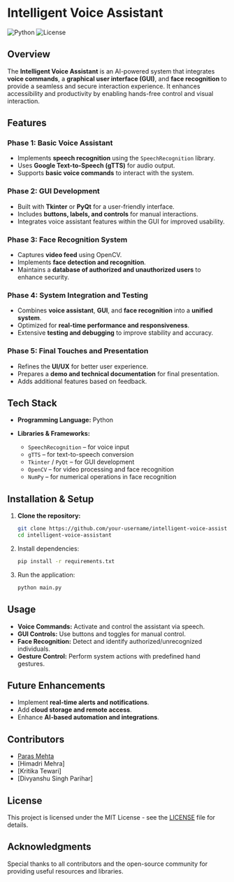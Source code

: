 # Intelligent Voice Assistant

![Python](https://img.shields.io/badge/Python-3.9+-blue.svg)
![License](https://img.shields.io/badge/License-MIT-green.svg)

## Overview
The **Intelligent Voice Assistant** is an AI-powered system that integrates **voice commands**, a **graphical user interface (GUI)**, and **face recognition** to provide a seamless and secure interaction experience. It enhances accessibility and productivity by enabling hands-free control and visual interaction.

## Features

### Phase 1: Basic Voice Assistant
- Implements **speech recognition** using the `SpeechRecognition` library.
- Uses **Google Text-to-Speech (gTTS)** for audio output.
- Supports **basic voice commands** to interact with the system.

### Phase 2: GUI Development
- Built with **Tkinter** or **PyQt** for a user-friendly interface.
- Includes **buttons, labels, and controls** for manual interactions.
- Integrates voice assistant features within the GUI for improved usability.

### Phase 3: Face Recognition System
- Captures **video feed** using OpenCV.
- Implements **face detection and recognition**.
- Maintains a **database of authorized and unauthorized users** to enhance security.

### Phase 4: System Integration and Testing
- Combines **voice assistant**, **GUI**, and **face recognition** into a **unified system**.
- Optimized for **real-time performance and responsiveness**.
- Extensive **testing and debugging** to improve stability and accuracy.

### Phase 5: Final Touches and Presentation
- Refines the **UI/UX** for better user experience.
- Prepares a **demo and technical documentation** for final presentation.
- Adds additional features based on feedback.

## Tech Stack

- **Programming Language:** Python

- **Libraries & Frameworks:**
  - `SpeechRecognition` – for voice input
  - `gTTS` – for text-to-speech conversion
  - `Tkinter` / `PyQt` – for GUI development
  - `OpenCV` – for video processing and face recognition
  - `NumPy` – for numerical operations in face recognition
    

## Installation & Setup

1. **Clone the repository:**
   ```bash
   git clone https://github.com/your-username/intelligent-voice-assistant.git
   cd intelligent-voice-assistant

2. Install dependencies:
   ```bash
   pip install -r requirements.txt
   ```
3. Run the application:
   ```bash
   python main.py
   ```

## Usage
- **Voice Commands:** Activate and control the assistant via speech.
- **GUI Controls:** Use buttons and toggles for manual control.
- **Face Recognition:** Detect and identify authorized/unrecognized individuals.
- **Gesture Control:** Perform system actions with predefined hand gestures.

## Future Enhancements
- Implement **real-time alerts and notifications**.
- Add **cloud storage and remote access**.
- Enhance **AI-based automation and integrations**.
  
## Contributors
- [Paras Mehta](https://github.com/Paras-Mehta007)
- [Himadri Mehra]
- [Kritika Tewari]
- [Divyanshu Singh Parihar]

## License
This project is licensed under the MIT License - see the [LICENSE](LICENSE) file for details.

## Acknowledgments
Special thanks to all contributors and the open-source community for providing useful resources and libraries.
